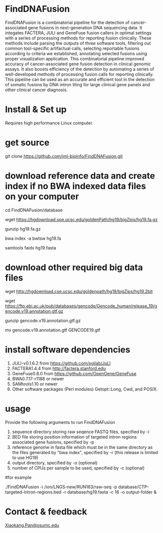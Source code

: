 # FindDNAFusion
FindDNAFusion is a combinatorial pipeline for the detection of cancer-associated gene fusions in next-generation DNA sequencing data. It integates FACTERA, JULI and GeneFuse fusion callers in optimal settings with a series of processing methods for reporting fusion clinically. These methods include parsing the outputs of three software tools, filtering out common tool-specific artifactual calls, selecting reportable fusions according to criteria we established, annotating selected fusions using proper visualization application. This combinatorial pipeline improved accuracy of cancer-associated gene fusion detection in clinical genomic assays. It also boosts efficiency of the detection by automating a series of well-developed methods of processing fusion calls for reporting clinically. This pipeline can be used as an accurate and efficient tool in the detection of somatic fusions by DNA intron tiling for large clinical gene panels and other clinical cancer diagnosis.
#
# Install & Set up
Requires high performance Linux computer.
#
# get source
git clone https://github.com/jml-bioinfo/FindDNAFusion.git

# download reference data and create index if no BWA indexed data files on your computer  
cd FindDNAFusion/database

wget https://hgdownload.soe.ucsc.edu/goldenPath/hg19/bigZips/hg19.fa.gz

gunzip hg19.fa.gz

bwa index -a bwtsw hg19.fa

samtools faidx hg19.fasta

# download other required big data files
wget http://hgdownload.cse.ucsc.edu/goldenpath/hg19/bigZips/hg19.2bit

wget https://ftp.ebi.ac.uk/pub/databases/gencode/Gencode_human/release_19/gencode.v19.annotation.gtf.gz

gunzip gencode.v19.annotation.gtf.gz 

mv gencode.v19.annotation.gtf GENCODE19.gtf

# install software dependencies
1. JULI-v0.1.6.2 from https://github.com/sgilab/JuLI
2. FACTERA1.4.4 from http://factera.stanford.edu
3. GeneFuse0.8.0 from https://github.com/OpenGene/GeneFuse
4. BWA0.7.17-r1188 or newer
5. SAMtools1.10 or newer
6. Other software packages (Perl modules) Getopt::Long, Cwd, and POSIX.

# usage
Provide the following arguments to run FindDNAFusion
1. sequence directory storing raw seqence FASTQ files, specified by -i
2. BED file storing position information of targeted intron regions associated gene fusions, specified by -p
3. reference genome in fasta file which must be in the same directory as the files generated by "bwa index", specified by -r (this release is limited to use HG19)
4. output directory, specified by -o (optional)
5. number of CPUs per sample to be used, specified by -c (optional)

#for example

./FindDNAFusion -i /ion/LNGS-new/RUN163/raw-seq -p database/CTP-targeted-intron-regions.bed -r database/hg19.fasta -c 16 -o output-folder &
#
# Contact & feedback

Xiaokang.Pan@osumc.edu
